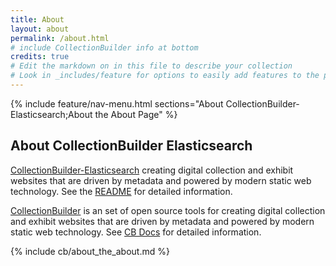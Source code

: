 ```yaml
---
title: About
layout: about
permalink: /about.html
# include CollectionBuilder info at bottom
credits: true
# Edit the markdown on in this file to describe your collection
# Look in _includes/feature for options to easily add features to the page
---
```


{% include feature/nav-menu.html sections="About CollectionBuilder-Elasticsearch;About the About Page" %}

## About CollectionBuilder Elasticsearch

[CollectionBuilder-Elasticsearch](https://github.com/CollectionBuilder/collectionbuilder-elasticsearch) creating digital collection and exhibit websites that are driven by metadata and powered by modern static web technology. See the [README](https://github.com/CollectionBuilder/collectionbuilder-elasticsearch/blob/main/README.md) for detailed information.

[CollectionBuilder](https://github.com/CollectionBuilder/) is an set of open source tools for creating digital collection and exhibit websites that are driven by metadata and powered by modern static web technology.
See [CB Docs](https://collectionbuilder.github.io/cb-docs/) for detailed information.

<!-- IMPORTANT!!! DELETE this comment and the include below when you are finished editing this page for your collection. The include below introduces about page features. They will show up on your collection's about page until you delete it.  -->
{% include cb/about_the_about.md %}
